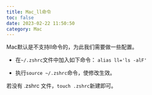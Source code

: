 ```yaml
---
title: Mac_ll命令
toc: false
date: 2023-02-22 11:50:50
category: Mac
---
```

Mac默认是不支持ll命令的，为此我们需要做一些配置。

- 在`~/.zshrc`文件中加入如下命令：
`alias ll='ls -alF'`

- 执行`source ~/.zshrc`命令，使修改生效。

若没有 .zshrc 文件，`touch .zshrc`新建即可。